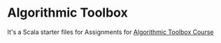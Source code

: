 # Algorithmic Toolbox
It's a Scala starter files for Assignments for [Algorithmic Toolbox Course](https://www.coursera.org/learn/algorithmic-toolbox)
